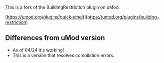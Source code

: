 This is a fork of the BuildingRestriction plugin on uMod.

[https://umod.org/plugins/quick-smelt](https://umod.org/plugins/building-restriction)

## Differences from uMod version
- As of 04/24 it's working!
- This is a version that resolves compilation errors.
